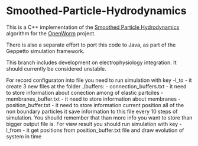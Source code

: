 Smoothed-Particle-Hydrodynamics
===============================

This is a C++ implementation of the [Smoothed Particle Hydrodynamics](http://en.wikipedia.org/wiki/Smoothed-particle_hydrodynamics) algorithm for the [OpenWorm](http://openworm.org) project.

There is also a separate effort to port this code to Java, as part of the Geppetto simulation framework. 

This branch includes development on electrophysiology integration. It should currently be considered unstable.

For record configuraton into file you need to run simulation with key -l_to - it create 3 new files 
at the folder ./buffers:
        - connection_buffers.txt - it need to store information about conection among of elastic partciles
        - membranes_buffer.txt   - it need to store information about membranes 
        - position_buffer.txt    - it need to store information current position all of the non boundary particles
          it save information to this file every 10 steps of simulation. You shoulld remember that than more info you 
          want to store than bigger output file is. 
For view result you should run simulation with key -l_from - it get positions from position_buffer.txt file and 
draw evolution of system in time

